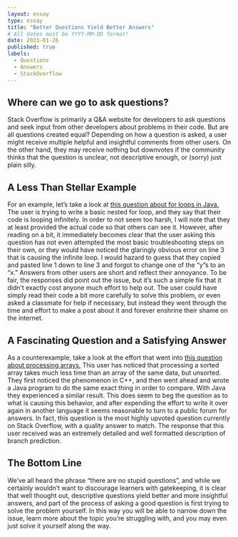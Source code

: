 ```yaml
---
layout: essay
type: essay
title: "Better Questions Yield Better Answers"
# All dates must be YYYY-MM-DD format!
date: 2023-01-26
published: true
labels:
  - Questions
  - Answers
  - StackOverflow
---
```


## Where can we go to ask questions?

Stack Overflow is primarily a Q&A website for developers to ask questions and seek input from other developers about problems in their code. But are all questions created equal? Depending on how a question is asked, a user might receive multiple helpful and insightful comments from other users. On the other hand, they may receive nothing but downvotes if the community thinks that the question is unclear, not descriptive enough, or (sorry) just plain silly.

## A Less Than Stellar Example

For an example, let’s take a look at [this question about for loops in Java.](https://stackoverflow.com/questions/75196945/java-for-loop-loops-infinitely-but-there-seems-to-be-no-reason-why) The user is trying to write a basic nested for loop, and they say that their code is looping infinitely. In order to not seem too harsh, I will note that they at least provided the actual code so that others can see it. However, after reading on a bit, it immediately becomes clear that the user asking this question has not even attempted the most basic troubleshooting steps on their own, or they would have noticed the glaringly obvious error on line 3 that is causing the infinite loop. I would hazard to guess that they copied and pasted line 1 down to line 3 and forgot to change one of the “y”s to an “x.” Answers from other users are short and reflect their annoyance. To be fair, the responses did point out the issue, but it’s such a simple fix that it didn’t exactly cost anyone much effort to help out. The user could have simply read their code a bit more carefully to solve this problem, or even asked a classmate for help if necessary, but instead they went through the time and effort to make a post about it and forever enshrine their shame on the internet.

## A Fascinating Question and a Satisfying Answer

As a counterexample, take a look at the effort that went into [this question about processing arrays.](https://stackoverflow.com/questions/11227809/why-is-processing-a-sorted-array-faster-than-processing-an-unsorted-array) This user has noticed that processing a sorted array takes much less time than an array of the same data, but unsorted. They first noticed the phenomenon in C++, and then went ahead and wrote a Java program to do the same exact thing in order to compare. With Java they experienced a similar result. This does seem to beg the question as to what is causing this behavior, and after expending the effort to write it over again in another language it seems reasonable to turn to a public forum for answers. In fact, this question is the most highly upvoted question currently on Stack Overflow, with a quality answer to match. The response that this user received was an extremely detailed and well formatted description of branch prediction.

## The Bottom Line

We’ve all heard the phrase “there are no stupid questions”, and while we certainly wouldn’t want to discourage learners with gatekeeping, it is clear that well thought out, descriptive questions yield better and more insightful answers, and part of the process of asking a good question is first trying to solve the problem yourself. In this way you will be able to narrow down the issue, learn more about the topic you’re struggling with, and you may even just solve it yourself along the way.
